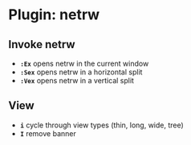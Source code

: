 # Plugin: netrw


## Invoke netrw
- **`:Ex`**     opens netrw in the current window
- **`:Sex`**    opens netrw in a horizontal split
- **`:Vex`**    opens netrw in a vertical split

## View
- **`i`**       cycle through view types (thin, long, wide, tree)
- **`I`**       remove banner

